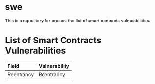 # swe
This is a repository for present the list of smart contracts vulnerabilities.

# List of Smart Contracts Vulnerabilities
| Field | Vulnerability |
| :-----| :-------------|
| Reentrancy | Reentrancy |
